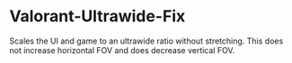 # Valorant-Ultrawide-Fix
 Scales the UI and game to an ultrawide ratio without stretching. This does not increase horizontal FOV and does decrease vertical FOV.

